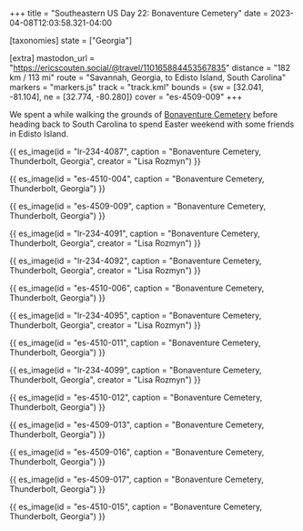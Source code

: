 +++
title = "Southeastern US Day 22: Bonaventure Cemetery"
date = 2023-04-08T12:03:58.321-04:00

[taxonomies]
state = ["Georgia"]

[extra]
mastodon_url = "https://ericscouten.social/@travel/110165884453567835"
distance = "182 km / 113 mi"
route = "Savannah, Georgia, to Edisto Island, South Carolina"
markers = "markers.js"
track = "track.kml"
bounds = {sw = [32.041, -81.104], ne = [32.774, -80.280]}
cover = "es-4509-009"
+++

We spent a while walking the grounds of [Bonaventure Cemetery](https://www.savannahga.gov/864/Bonaventure-Cemetery?nid=864) before heading back to South Carolina to spend Easter weekend with some friends in Edisto Island.

<!-- more -->

{{ es_image(id = "lr-234-4087", caption = "Bonaventure Cemetery, Thunderbolt, Georgia", creator = "Lisa Rozmyn") }}

{{ es_image(id = "es-4510-004", caption = "Bonaventure Cemetery, Thunderbolt, Georgia") }}

{{ es_image(id = "es-4509-009", caption = "Bonaventure Cemetery, Thunderbolt, Georgia") }}

{{ es_image(id = "lr-234-4091", caption = "Bonaventure Cemetery, Thunderbolt, Georgia", creator = "Lisa Rozmyn") }}

{{ es_image(id = "lr-234-4092", caption = "Bonaventure Cemetery, Thunderbolt, Georgia", creator = "Lisa Rozmyn") }}

{{ es_image(id = "es-4510-006", caption = "Bonaventure Cemetery, Thunderbolt, Georgia") }}

{{ es_image(id = "lr-234-4095", caption = "Bonaventure Cemetery, Thunderbolt, Georgia", creator = "Lisa Rozmyn") }}

{{ es_image(id = "es-4510-011", caption = "Bonaventure Cemetery, Thunderbolt, Georgia") }}

{{ es_image(id = "lr-234-4099", caption = "Bonaventure Cemetery, Thunderbolt, Georgia", creator = "Lisa Rozmyn") }}

{{ es_image(id = "es-4510-012", caption = "Bonaventure Cemetery, Thunderbolt, Georgia") }}

{{ es_image(id = "es-4509-013", caption = "Bonaventure Cemetery, Thunderbolt, Georgia") }}

{{ es_image(id = "es-4509-016", caption = "Bonaventure Cemetery, Thunderbolt, Georgia") }}

{{ es_image(id = "es-4509-017", caption = "Bonaventure Cemetery, Thunderbolt, Georgia") }}

{{ es_image(id = "es-4510-015", caption = "Bonaventure Cemetery, Thunderbolt, Georgia") }}

